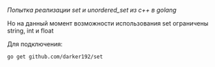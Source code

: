 *Попытка реализации set и unordered_set из c++ в golang*

Но на данный момент возможности использования set ограничены string, int и float

Для подключения:

`go get github.com/darker192/set`
